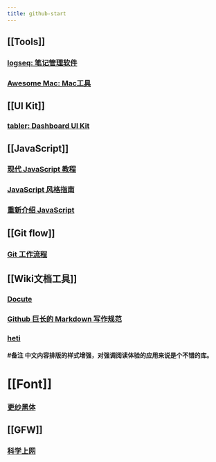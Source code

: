 ```yaml
---
title: github-start
---
```


## [[Tools]]
### [logseq: 笔记管理软件](https://github.com/logseq/logseq.git)
### [Awesome Mac: Mac工具](https://github.com/SuJunming/mac-awesomeTools)
###
## [[UI Kit]]
### [tabler: Dashboard UI Kit](https://github.com/tabler/tabler)
## [[JavaScript]]
### [现代 JavaScript 教程](https://zh.javascript.info/)
### [JavaScript 风格指南](https://github.com/alivebao/clean-code-js)
### [重新介绍 JavaScript](https://developer.mozilla.org/zh-CN/docs/Web/JavaScript/A_re-introduction_to_JavaScript)
## [[Git flow]]
### [Git 工作流程](https://www.ruanyifeng.com/blog/2015/12/git-workflow.html)
## [[Wiki文档工具]]
### [Docute](https://docute.org/zh/)
### [Github 巨长的 Markdown 写作规范](https://github.github.com/gfm/#introduction)
### [heti](https://github.com/sivan/heti)
#### #备注 中文内容排版的样式增强，对强调阅读体验的应用来说是个不错的库。
# [[Font]]
### [更纱黑体](https://github.com/be5invis/Sarasa-Gothic)
## [[GFW]]
### [科学上网](https://github.com/haoel/haoel.github.io)
